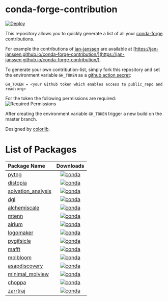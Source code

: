# conda-forge-contribution
[![Deploy](https://github.com/jan-janssen/conda-forge-contribution/workflows/Deploy/badge.svg)](https://github.com/jan-janssen/conda-forge-contribution/actions)

This repository allows you to quickly generate a list of all your [conda-forge](https://conda-forge.org) contributions.

For example the contributions of [jan-janssen](https://github.com/jan-janssen) are available at [https://jan-janssen.github.io/conda-forge-contribution/](https://jan-janssen.github.io/conda-forge-contribution/).

To generate your own contribution-list, simply fork this repository and set the environment variable `GH_TOKEN` as a [github action secret](https://docs.github.com/en/actions/reference/encrypted-secrets#creating-encrypted-secrets-for-a-repository):

```
GH_TOKEN = <your Github token which enables access to public_repo and read:org>
```

For the token the following permissions are required:
![Required Permissions](permissions.png)

After creating the environment variable `GH_TOKEN` trigger a new build on the master branch. 

Designed by [colorlib](https://colorlib.com/wp/template/responsive-table-v2/).
# List of Packages 

| Package Name | Downloads |
|:-------------|:---------:|
| [pytng](https://anaconda.org/conda-forge/pytng) | [![conda](https://anaconda.org/conda-forge/pytng/badges/downloads.svg)](https://anaconda.org/conda-forge/pytng) |
| [distopia](https://anaconda.org/conda-forge/distopia) | [![conda](https://anaconda.org/conda-forge/distopia/badges/downloads.svg)](https://anaconda.org/conda-forge/distopia) |
| [solvation_analysis](https://anaconda.org/conda-forge/solvation_analysis) | [![conda](https://anaconda.org/conda-forge/solvation_analysis/badges/downloads.svg)](https://anaconda.org/conda-forge/solvation_analysis) |
| [dgl](https://anaconda.org/conda-forge/dgl) | [![conda](https://anaconda.org/conda-forge/dgl/badges/downloads.svg)](https://anaconda.org/conda-forge/dgl) |
| [alchemiscale](https://anaconda.org/conda-forge/alchemiscale) | [![conda](https://anaconda.org/conda-forge/alchemiscale/badges/downloads.svg)](https://anaconda.org/conda-forge/alchemiscale) |
| [mtenn](https://anaconda.org/conda-forge/mtenn) | [![conda](https://anaconda.org/conda-forge/mtenn/badges/downloads.svg)](https://anaconda.org/conda-forge/mtenn) |
| [airium](https://anaconda.org/conda-forge/airium) | [![conda](https://anaconda.org/conda-forge/airium/badges/downloads.svg)](https://anaconda.org/conda-forge/airium) |
| [logomaker](https://anaconda.org/conda-forge/logomaker) | [![conda](https://anaconda.org/conda-forge/logomaker/badges/downloads.svg)](https://anaconda.org/conda-forge/logomaker) |
| [pygifsicle](https://anaconda.org/conda-forge/pygifsicle) | [![conda](https://anaconda.org/conda-forge/pygifsicle/badges/downloads.svg)](https://anaconda.org/conda-forge/pygifsicle) |
| [mafft](https://anaconda.org/conda-forge/mafft) | [![conda](https://anaconda.org/conda-forge/mafft/badges/downloads.svg)](https://anaconda.org/conda-forge/mafft) |
| [molbloom](https://anaconda.org/conda-forge/molbloom) | [![conda](https://anaconda.org/conda-forge/molbloom/badges/downloads.svg)](https://anaconda.org/conda-forge/molbloom) |
| [asapdiscovery](https://anaconda.org/conda-forge/asapdiscovery) | [![conda](https://anaconda.org/conda-forge/asapdiscovery/badges/downloads.svg)](https://anaconda.org/conda-forge/asapdiscovery) |
| [minimal_molview](https://anaconda.org/conda-forge/minimal_molview) | [![conda](https://anaconda.org/conda-forge/minimal_molview/badges/downloads.svg)](https://anaconda.org/conda-forge/minimal_molview) |
| [choppa](https://anaconda.org/conda-forge/choppa) | [![conda](https://anaconda.org/conda-forge/choppa/badges/downloads.svg)](https://anaconda.org/conda-forge/choppa) |
| [zarrtraj](https://anaconda.org/conda-forge/zarrtraj) | [![conda](https://anaconda.org/conda-forge/zarrtraj/badges/downloads.svg)](https://anaconda.org/conda-forge/zarrtraj) |

